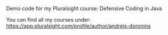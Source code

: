 Demo code for my Pluralsight course: Defensive Coding in Java

You can find all my courses under: https://app.pluralsight.com/profile/author/andrejs-doronins
